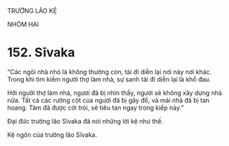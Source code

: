 TRƯỞNG LÃO KỆ

NHÓM HAI

# 152. Sīvaka

“Các ngôi nhà nhỏ là không thường còn, tái đi diễn lại nơi này nơi khác. Trong khi tìm kiếm người thợ làm nhà, sự sanh tái đi diễn lại là khổ đau.

Hỡi người thợ làm nhà, ngươi đã bị nhìn thấy, ngươi sẽ không xây dựng nhà nữa. Tất cả các rường cột của ngươi đã bị gãy đổ, và mái nhà đã bị tan hoang. Tâm đã được cởi trói, sẽ tiêu tan ngay trong kiếp này.”

Đại đức trưởng lão Sīvaka đã nói những lời kệ như thế.

Kệ ngôn của trưởng lão Sīvaka.
